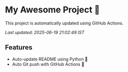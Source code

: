 # My Awesome Project 🚀

This project is automatically updated using GitHub Actions.

_Last updated: 2025-06-19 21:02:49 IST_

## Features
- Auto-update README using Python 🐍
- Auto Git push with GitHub Actions 🤖
